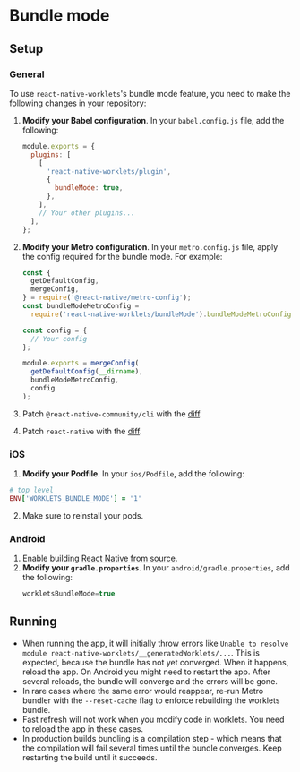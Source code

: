 # Bundle mode

## Setup

### General

To use `react-native-worklets`'s bundle mode feature, you need to make the following changes in your repository:

1. **Modify your Babel configuration**. In your `babel.config.js` file, add the following:
   ```javascript
   module.exports = {
     plugins: [
       [
         'react-native-worklets/plugin',
         {
           bundleMode: true,
         },
       ],
       // Your other plugins...
     ],
   };
   ```
2. **Modify your Metro configuration**. In your `metro.config.js` file, apply the config required for the bundle mode. For example:

   ```javascript
   const {
     getDefaultConfig,
     mergeConfig,
   } = require('@react-native/metro-config');
   const bundleModeMetroConfig =
     require('react-native-worklets/bundleMode').bundleModeMetroConfig;

   const config = {
     // Your config
   };

   module.exports = mergeConfig(
     getDefaultConfig(__dirname),
     bundleModeMetroConfig,
     config
   );
   ```

3. Patch `@react-native-community/cli` with the [diff](../../.yarn/patches/@react-native-community-cli-plugin-npm-0.80.0-rc.4-af2762c07e.patch).
4. Patch `react-native` with the [diff](../../.yarn/patches/react-native-npm-0.80.0-rc.4-ad01aea617.patch).

### iOS

1. **Modify your Podfile**. In your `ios/Podfile`, add the following:

```ruby
# top level
ENV['WORKLETS_BUNDLE_MODE'] = '1'
```

2. Make sure to reinstall your pods.

### Android

1. Enable building [React Native from source](https://reactnative.dev/contributing/how-to-build-from-source#android).
2. **Modify your `gradle.properties`**. In your `android/gradle.properties`, add the following:
   ```groovy
   workletsBundleMode=true
   ```

## Running

- When running the app, it will initially throw errors like `Unable to resolve module react-native-worklets/__generatedWorklets/...`. This is expected, because the bundle has not yet converged. When it happens, reload the app. On Android you might need to restart the app. After several reloads, the bundle will converge and the errors will be gone.
- In rare cases where the same error would reappear, re-run Metro bundler with the `--reset-cache` flag to enforce rebuilding the worklets bundle.
- Fast refresh will not work when you modify code in worklets. You need to reload the app in these cases.
- In production builds bundling is a compilation step - which means that the compilation will fail several times until the bundle converges. Keep restarting the build until it succeeds.
